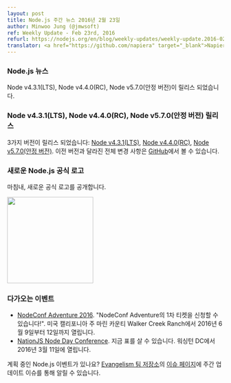 ```yaml
---
layout: post
title: Node.js 주간 뉴스 2016년 2월 23일
author: Minwoo Jung (@jmwsoft)
ref: Weekly Update - Feb 23rd, 2016
refurl: https://nodejs.org/en/blog/weekly-updates/weekly-update.2016-02-22/
translator: <a href="https://github.com/napiera" target="_blank">Napier</a>
---
```


<!--
### Node.js News
Node v4.3.1 (LTS), Node v4.4.0 (RC) and Node v5.7.0 (Stable) are released.
-->
### Node.js 뉴스
Node v4.3.1(LTS), Node v4.4.0(RC), Node v5.7.0(안정 버전)이 릴리스 되었습니다.

<!--
### Node v4.3.1 (LTS), Node v4.4.0 (RC) and Node v5.7.0 (Stable) Releases

We have three releases: [Node v4.3.1 (LTS)](https://nodejs.org/en/blog/release/v4.3.1/), [Node v4.4.0 (RC)](https://github.com/nodejs/node/pull/5301) and [Node v5.7.0 (Stable)](https://nodejs.org/en/blog/release/v5.7.0/). Complete changelog from previous releases can be found [on GitHub](https://github.com/nodejs/node/blob/master/CHANGELOG.md).
-->
### Node v4.3.1(LTS), Node v4.4.0(RC), Node v5.7.0(안정 버전) 릴리스
3가지 버전이 릴리스 되었습니다: [Node v4.3.1(LTS)](https://nodejs.org/en/blog/release/v4.3.1/), [Node v4.4.0(RC)](https://github.com/nodejs/node/pull/5301), [Node v5.7.0(안정 버전)](https://nodejs.org/en/blog/release/v5.7.0/). 이전 버전과 달라진 전체 변경 사항은 [GitHub](https://github.com/nodejs/node/blob/master/CHANGELOG.md)에서 볼 수 있습니다.

<!--
### New official Node.js logo
As a result of an iteration on the official logo, we are proud to introduce and unveil our new logo

<img src="https://cloud.githubusercontent.com/assets/43438/13207731/d7c62f3e-d94c-11e5-8ff8-f32c74b13cc3.png" width="200">
-->
### 새로운 Node.js 공식 로고
마침내, 새로운 공식 로고를 공개합니다.

<img src="https://cloud.githubusercontent.com/assets/43438/13207731/d7c62f3e-d94c-11e5-8ff8-f32c74b13cc3.png" width="200">

<!--
### Upcoming Events

* [NodeConf Adventure 2016](https://ti.to/nodeconf/adventure-2016), "First batch of NodeConf Adventure tickets are up!", June 9th–12th, 2016 - Walker Creek Ranch, Marin, CA, USA
* [NationJS Node Day Conference](http://nationjs.com/), TICKETS ARE AVAILABLE NOW, March 11, 2016 - Washington, DC

Have an event about Node.js coming up? You can put your events here through the [Evangelism team repo](https://github.com/nodejs/evangelism) and announce it in the [Issues page](https://github.com/nodejs/evangelism/issues/), specifically the Weekly Updates issue.
-->
### 다가오는 이벤트

* [NodeConf Adventure 2016](https://ti.to/nodeconf/adventure-2016). "NodeConf Adventure의 1차 티켓을 신청할 수 있습니다!". 미국 캘리포니아 주 마린 카운티 Walker Creek Ranch에서 2016년 6월 9일부터 12일까지 열립니다.
* [NationJS Node Day Conference](http://nationjs.com/). 지금 표를 살 수 있습니다. 워싱턴 DC에서 2016년 3월 11일에 열립니다.

계획 중인 Node.js 이벤트가 있나요? [Evangelism 팀 저장소](https://github.com/nodejs/evangelism)의 [이슈 페이지](https://github.com/nodejs/evangelism/issues)에 주간 업데이트 이슈를 통해 알릴 수 있습니다.
